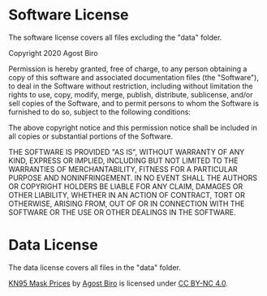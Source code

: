 # Software License 

The software license covers all files excluding the "data" folder.

Copyright 2020 Agost Biro

Permission is hereby granted, free of charge, to any person obtaining a copy of this software and associated documentation files (the "Software"), to deal in the Software without restriction, including without limitation the rights to use, copy, modify, merge, publish, distribute, sublicense, and/or sell copies of the Software, and to permit persons to whom the Software is furnished to do so, subject to the following conditions:

The above copyright notice and this permission notice shall be included in all copies or substantial portions of the Software.

THE SOFTWARE IS PROVIDED "AS IS", WITHOUT WARRANTY OF ANY KIND, EXPRESS OR IMPLIED, INCLUDING BUT NOT LIMITED TO THE WARRANTIES OF MERCHANTABILITY, FITNESS FOR A PARTICULAR PURPOSE AND NONINFRINGEMENT. IN NO EVENT SHALL THE AUTHORS OR COPYRIGHT HOLDERS BE LIABLE FOR ANY CLAIM, DAMAGES OR OTHER LIABILITY, WHETHER IN AN ACTION OF CONTRACT, TORT OR OTHERWISE, ARISING FROM, OUT OF OR IN CONNECTION WITH THE SOFTWARE OR THE USE OR OTHER DEALINGS IN THE SOFTWARE.

# Data License

The data license covers all files in the "data" folder.

[KN95 Mask Prices](https://maskprice.info) by [Agost Biro](https://agostbiro.com#contact) 
is licensed under [CC BY-NC 4.0](https://creativecommons.org/licenses/by-nc/4.0).